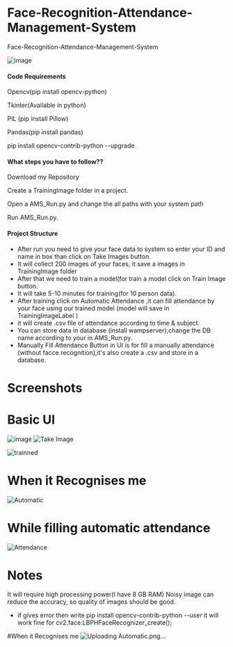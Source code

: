 # Face-Recognition-Attendance-Management-System
Face-Recognition-Attendance-Management-System

![image](https://user-images.githubusercontent.com/87268584/221372975-fa3afa38-da9a-4ec2-ba63-a26f45e89c8e.png)


#### Code Requirements

Opencv(pip install opencv-python)

Tkinter(Available in python)

PIL (pip install Pillow)

Pandas(pip install pandas)

pip install opencv-contrib-python --upgrade


#### What steps you have to follow??

Download my Repository

Create a TrainingImage folder in a project.

Open a AMS_Run.py and change the all paths with your system path

Run AMS_Run.py.

#### Project Structure

* After run you need to give your face data to system so enter your ID and name in box than click on Take Images button.
* It will collect 200 images of your faces, it save a images in TrainingImage folder
* After that we need to train a model(for train a model click on Train Image button.
* It will take 5-10 minutes for training(for 10 person data).
* After training click on Automatic Attendance ,it can fill attendance by your face using our trained model (model will save in TrainingImageLabel )
* it will create .csv file of attendance according to time & subject.
* You can store data in database (install wampserver),change the DB name according to your in AMS_Run.py.
* Manually Fill Attendance Button in UI is for fill a manually attendance (without facce recognition),it's also create a .csv and store in a database.

# Screenshots
# Basic UI
![image](https://user-images.githubusercontent.com/87268584/221363744-f1a9ec6b-2c3b-4da0-b135-48f26381d613.png)
![Take Image](https://user-images.githubusercontent.com/87268584/221363799-6094dbcd-51b2-4004-ad0e-5ae1fd8f438e.png)

![trainned](https://user-images.githubusercontent.com/87268584/221363841-11883bff-08fa-4125-bc09-fa716c632ab8.png)


# When it Recognises me

![Automatic](https://user-images.githubusercontent.com/87268584/221363846-f8bb4d7a-e454-4c79-8597-11ffee154c8f.png)

# While filling automatic attendance
![Attendance](https://user-images.githubusercontent.com/87268584/221363933-a3eddceb-7ced-4f59-bce7-9705870d4922.png)


# Notes
It will require high processing power(I have 8 GB RAM)
Noisy image can reduce the accuracy, so quality of images should be good.

* if gives error then
write
pip install opencv-contrib-python --user
it will work fine for cv2.face.LBPHFaceRecognizer_create();




#When it Recognises me
![Uploading Automatic.png…]()
